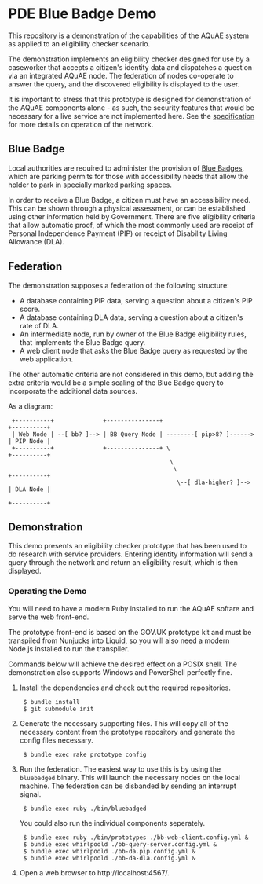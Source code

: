 # PDE Blue Badge Demo

This repository is a demonstration of the capabilities of the AQuAE system as applied to an eligibility checker scenario.

The demonstration implements an eligibility checker designed for use by a caseworker that accepts a citizen's identity data and dispatches a question via an integrated AQuAE node. The federation of nodes co-operate to answer the query, and the discovered eligibility is displayed to the user.

It is important to stress that this prototype is designed for demonstration of the AQuAE components alone - as such, the security features that would be necessary for a live service are not implemented here. See the [specification](https://www.github.com/alphagov/pde-specification) for more details on operation of the network.

## Blue Badge

Local authorities are required to administer the provision of [Blue Badges](https://www.gov.uk/apply-blue-badge), which are parking permits for those with accessibility needs that allow the holder to park in specially marked parking spaces.

In order to receive a Blue Badge, a citizen must have an accessibility need. This can be shown through a physical assessment, or can be established using other information held by Government. There are five eligibility criteria that allow automatic proof, of which the most commonly used are receipt of Personal Independence Payment (PIP) or receipt of Disability Living Allowance (DLA).

## Federation

The demonstration supposes a federation of the following structure:

* A database containing PIP data, serving a question about a citizen's PIP score.
* A database containing DLA data, serving a question about a citizen's rate of DLA.
* An intermediate node, run by owner of the Blue Badge eligibility rules, that implements the Blue Badge query.
* A web client node that asks the Blue Badge query as requested by the web application.

The other automatic criteria are not considered in this demo, but adding the extra criteria would be a simple scaling of the Blue Badge query to incorporate the additional data sources.

As a diagram:

     +----------+              +---------------+                           +----------+
     | Web Node | --[ bb? ]--> | BB Query Node | --------[ pip>8? ]------> | PIP Node |
     +----------+              +---------------+ \                         +----------+
                                                  \
                                                   \                       +----------+
                                                    \--[ dla-higher? ]-->  | DLA Node |
                                                                           +----------+

## Demonstration

This demo presents an eligibility checker prototype that has been used to do research with service providers. Entering identity information will send a query through the network and return an eligibility result, which is then displayed.

### Operating the Demo

You will need to have a modern Ruby installed to run the AQuAE softare and serve the web front-end.

The prototype front-end is based on the GOV.UK prototype kit and must be transpiled from Nunjucks into Liquid, so you will also need a modern Node.js installed to run the transpiler.

Commands below will achieve the desired effect on a POSIX shell. The demonstration also supports Windows and PowerShell perfectly fine.

1. Install the dependencies and check out the required repositories.

        $ bundle install
        $ git submodule init

2. Generate the necessary supporting files. This will copy all of the necessary content from the prototype repository and generate the config files necessary.

        $ bundle exec rake prototype config

3. Run the federation. The easiest way to use this is by using the `bluebadged` binary. This will launch the necessary nodes on the local machine. The federation can be disbanded by sending an interrupt signal.

        $ bundle exec ruby ./bin/bluebadged

    You could also run the individual components seperately.

        $ bundle exec ruby ./bin/prototypes ./bb-web-client.config.yml &
        $ bundle exec whirlpoold ./bb-query-server.config.yml &
        $ bundle exec whirlpoold ./bb-da.pip.config.yml &
        $ bundle exec whirlpoold ./bb-da-dla.config.yml &

4. Open a web browser to http://localhost:4567/.
